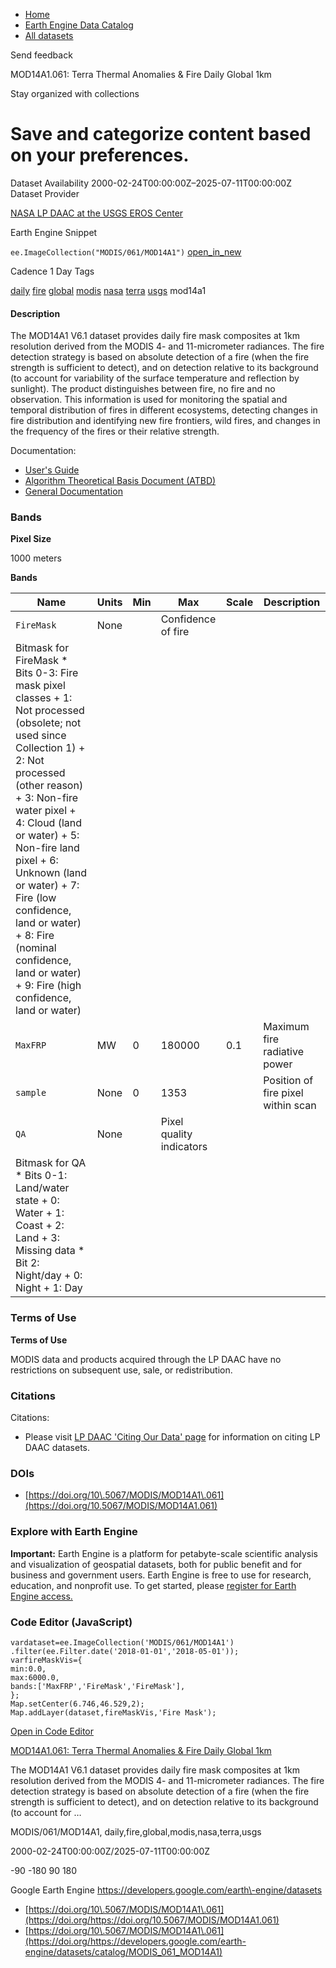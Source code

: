 



* [Home](https://developers.google.com/)
* [Earth Engine Data Catalog](https://developers.google.com/earth-engine/datasets)
* [All datasets](https://developers.google.com/earth-engine/datasets/catalog)





 
 
 Send feedback
 
 

MOD14A1\.061: Terra Thermal Anomalies \& Fire Daily Global 1km


 
 Stay organized with collections
 

 
 Save and categorize content based on your preferences.
================================================================================================================================================================








Dataset Availability
2000\-02\-24T00:00:00Z–2025\-07\-11T00:00:00Z
Dataset Provider


[NASA LP DAAC at the USGS EROS Center](https://doi.org/10.5067/MODIS/MOD14A1.061)



Earth Engine Snippet


`ee.ImageCollection("MODIS/061/MOD14A1")` 
[open\_in\_new](https://code.earthengine.google.com/?scriptPath=Examples:Datasets/MODIS/MODIS_061_MOD14A1)





Cadence
1 Day
Tags


[daily](/earth-engine/datasets/tags/daily)
[fire](/earth-engine/datasets/tags/fire)
[global](/earth-engine/datasets/tags/global)
[modis](/earth-engine/datasets/tags/modis)
[nasa](/earth-engine/datasets/tags/nasa)
[terra](/earth-engine/datasets/tags/terra)
[usgs](/earth-engine/datasets/tags/usgs)
mod14a1








#### Description



The MOD14A1 V6\.1 dataset provides daily fire mask composites
at 1km resolution derived from the MODIS 4\- and 11\-micrometer radiances.
The fire detection strategy is based on absolute detection of a
fire (when the fire strength is sufficient to detect), and on detection
relative to its background (to account for variability of the surface
temperature and reflection by sunlight). The product distinguishes
between fire, no fire and no observation. This information is used
for monitoring the spatial and temporal distribution of fires in
different ecosystems, detecting changes in fire distribution and
identifying new fire frontiers, wild fires, and changes in the
frequency of the fires or their relative strength.


Documentation:


* [User's Guide](https://lpdaac.usgs.gov/documents/1005/MOD14_User_Guide_V61.pdf)
* [Algorithm Theoretical Basis Document (ATBD)](https://lpdaac.usgs.gov/documents/87/MOD14_ATBD.pdf)
* [General Documentation](https://ladsweb.modaps.eosdis.nasa.gov/filespec/MODIS/61/MOD14A1)





### Bands



**Pixel Size**
  
1000 meters



**Bands**




| Name | Units | Min | Max | Scale | Description |
| --- | --- | --- | --- | --- | --- |
| `FireMask` | None |  | Confidence of fire |
| Bitmask for FireMask * Bits 0\-3: Fire mask pixel classes 	+ 1: Not processed (obsolete; not used since Collection 1\) 	+ 2: Not processed (other reason) 	+ 3: Non\-fire water pixel 	+ 4: Cloud (land or water) 	+ 5: Non\-fire land pixel 	+ 6: Unknown (land or water) 	+ 7: Fire (low confidence, land or water) 	+ 8: Fire (nominal confidence, land or water) 	+ 9: Fire (high confidence, land or water) | | | | | | | | | | | | | | | | | | | | | | | | | | | | | | | | | | | | | | | | | | | | | | | | | | | | | | | | | | | | | | | | | | | | | | | | | | | | | | | | | | | | | | | | | | | | | | | | | | | |
| `MaxFRP` | MW | 0 | 180000 | 0\.1 | Maximum fire radiative power |
| `sample` | None | 0 | 1353 |  | Position of fire pixel within scan |
| `QA` | None |  | Pixel quality indicators |
| Bitmask for QA * Bits 0\-1: Land/water state 	+ 0: Water 	+ 1: Coast 	+ 2: Land 	+ 3: Missing data * Bit 2: Night/day 	+ 0: Night 	+ 1: Day | | | | | | | | | | | | | | | | | | | | | | | | | | | | | | | | | | | | | | | | | | | | | | | | | | | | | | | | | | | | | | | | | | | | | | | | | | | | | | | | | | | | | | | | | | | | | | | | | | | |




### Terms of Use


**Terms of Use**


MODIS data and products acquired through the LP DAAC
have no restrictions on subsequent use, sale, or redistribution.




### Citations



Citations:
* Please visit [LP DAAC 'Citing Our Data' page](https://lpdaac.usgs.gov/citing_our_data)
for information on citing LP DAAC datasets.





### DOIs


* [https://doi.org/10\.5067/MODIS/MOD14A1\.061](https://doi.org/10.5067/MODIS/MOD14A1.061)




### Explore with Earth Engine


**Important:** 
 Earth Engine is a platform for petabyte\-scale scientific analysis and visualization of
 geospatial datasets, both for public benefit and for business and government users.
 Earth Engine is free to use for research, education, and nonprofit use. To get started, please
 [register for Earth Engine access.](https://console.cloud.google.com/earth-engine)



### Code Editor (JavaScript)



```
vardataset=ee.ImageCollection('MODIS/061/MOD14A1')
.filter(ee.Filter.date('2018-01-01','2018-05-01'));
varfireMaskVis={
min:0.0,
max:6000.0,
bands:['MaxFRP','FireMask','FireMask'],
};
Map.setCenter(6.746,46.529,2);
Map.addLayer(dataset,fireMaskVis,'Fire Mask');
```



[Open in Code Editor](https://code.earthengine.google.com/?scriptPath=Examples:Datasets/MODIS/MODIS_061_MOD14A1)


[MOD14A1\.061: Terra Thermal Anomalies \& Fire Daily Global 1km](/earth-engine/datasets/catalog/MODIS_061_MOD14A1)

The MOD14A1 V6\.1 dataset provides daily fire mask composites at 1km resolution derived from the MODIS 4\- and 11\-micrometer radiances. The fire detection strategy is based on absolute detection of a fire (when the fire strength is sufficient to detect), and on detection relative to its background (to account for …

 MODIS/061/MOD14A1,
 daily,fire,global,modis,nasa,terra,usgs

2000\-02\-24T00:00:00Z/2025\-07\-11T00:00:00Z



 \-90 \-180 90 180
 



Google Earth Engine
https://developers.google.com/earth\-engine/datasets

* [https://doi.org/10\.5067/MODIS/MOD14A1\.061](https://doi.org/https://doi.org/10.5067/MODIS/MOD14A1.061)
* [https://doi.org/10\.5067/MODIS/MOD14A1\.061](https://doi.org/https://developers.google.com/earth-engine/datasets/catalog/MODIS_061_MOD14A1)









